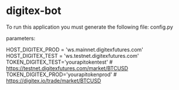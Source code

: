 # digitex-bot

To run this application you must generate the following file: config.py

parameters:

HOST_DIGITEX_PROD = 'ws.mainnet.digitexfutures.com'
HOST_DIGITEX_TEST = 'ws.testnet.digitexfutures.com'
TOKEN_DIGITEX_TEST='yourapitokentest' # https://testnet.digitexfutures.com/market/BTCUSD
TOKEN_DIGITEX_PROD='yourapitokenprod' # https://digitex.io/trade/market/BTCUSD
